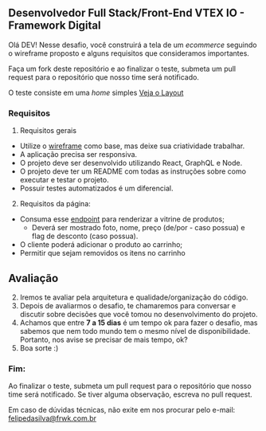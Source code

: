 ## Desenvolvedor Full Stack/Front-End VTEX IO - Framework Digital

Olá DEV! Nesse desafio, você construirá a tela de um _ecommerce_ seguindo o wireframe proposto e alguns requisitos que consideramos importantes.

Faça um fork deste repositório e ao finalizar o teste, submeta um pull request para o repositório que nosso time será notificado.

O teste consiste em uma _home_ simples [Veja o Layout](./assets/ecommerce-site-wireframe.jpg)

### Requisitos

1. Requisitos gerais
  - Utilize o [wireframe](./assets/ecommerce-site-wireframe.jpg) como base, mas deixe sua criatividade trabalhar.
  - A aplicação precisa ser responsiva.
  - O projeto deve ser desenvolvido utilizando React, GraphQL e Node.
  - O projeto deve ter um README com todas as instruções sobre como executar e testar o projeto.
  - Possuir testes automatizados é um diferencial.

2. Requisitos da página:
  - Consuma esse [endpoint](https://run.mocky.io/v3/91af60d6-7265-4aa5-ae9b-c13ee3d247a8) para renderizar a vitrine de produtos;
    - Deverá ser mostrado foto, nome, preço (de/por - caso possua) e flag de desconto (caso possua).
  - O cliente poderá adicionar o produto ao carrinho;
  - Permitir que sejam removidos os itens no carrinho

## Avaliação

2. Iremos te avaliar pela arquitetura e qualidade/organização do código.
3. Depois de avaliarmos o desafio, te chamaremos para conversar e discutir sobre decisões que você tomou no desenvolvimento do projeto.
4. Achamos que entre **7 a 15 dias** é um tempo ok para fazer o desafio, mas sabemos que nem todo mundo tem o mesmo nível de disponibilidade. Portanto, nos avise se precisar de mais tempo, ok?
5. Boa sorte :)

### Fim:
Ao finalizar o teste, submeta um pull request para o repositório que nosso time será notificado. Se tiver alguma observação, escreva no pull request.

Em caso de dúvidas técnicas, não exite em nos procurar pelo e-mail: felipedasilva@frwk.com.br